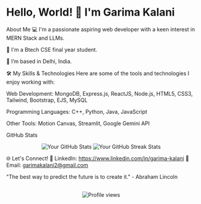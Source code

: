 
<!--
**g-kalani/g-kalani** is a ✨ _special_ ✨ repository because its `README.md` (this file) appears on your GitHub profile.

Here are some ideas to get you started:

- 🔭 I’m currently working on ...
- 🌱 I’m currently learning ...
- 👯 I’m looking to collaborate on ...
- 🤔 I’m looking for help with ...
- 💬 Ask me about ...
- 📫 How to reach me: ...
- 😄 Pronouns: ...
- ⚡ Fun fact: ...
-->

<h1>Hello, World! 👋 I'm Garima Kalani</h1>
</div>

About Me
💻 I'm a passionate aspiring web developer with a keen interest in MERN Stack and LLMs.

🌱 I'm a Btech CSE final year student.

📍 I’m based in Delhi, India.

🛠️ My Skills & Technologies
Here are some of the tools and technologies I enjoy working with:

Web Development: MongoDB, Express.js, ReactJS, Node.js, HTML5, CSS3, Tailwind, Bootstrap, EJS, MySQL

Programming Languages: C++, Python, Java, JavaScript

Other Tools: Motion Canvas, Streamlit, Google Gemini API

GitHub Stats
<div align="center">
<img src="https://github-readme-stats.vercel.app/api?username=g-kalani&show_icons=true&theme=radical" alt="Your GitHub Stats" />
<img src="https://www.google.com/search?q=https://github-readme-streak-stats.herokuapp.com/%3Fuser%3Dg-kalani&theme=radical" alt="Your GitHub Streak Stats" />
</div>

🌐 Let's Connect!
🔗 LinkedIn: https://www.linkedin.com/in/garima-kalani
📧 Email: garimakalani2@gmail.com

"The best way to predict the future is to create it." - Abraham Lincoln

<br>
<div align="center">
<img src="https://komarev.com/ghpvc/?username=[g-kalani]&style=for-the-badge&color=blue" alt="Profile views">
</div>
